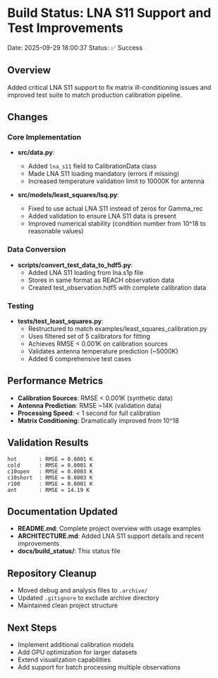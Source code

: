 # Build Status: LNA S11 Support and Test Improvements
Date: 2025-09-29 18:00:37
Status: ✅ Success

## Overview
Added critical LNA S11 support to fix matrix ill-conditioning issues and improved test suite to match production calibration pipeline.

## Changes

### Core Implementation
- **src/data.py**:
  - Added `lna_s11` field to CalibrationData class
  - Made LNA S11 loading mandatory (errors if missing)
  - Increased temperature validation limit to 10000K for antenna

- **src/models/least_squares/lsq.py**:
  - Fixed to use actual LNA S11 instead of zeros for Gamma_rec
  - Added validation to ensure LNA S11 data is present
  - Improved numerical stability (condition number from 10^18 to reasonable values)

### Data Conversion
- **scripts/convert_test_data_to_hdf5.py**:
  - Added LNA S11 loading from lna.s1p file
  - Stores in same format as REACH observation data
  - Created test_observation.hdf5 with complete calibration data

### Testing
- **tests/test_least_squares.py**:
  - Restructured to match examples/least_squares_calibration.py
  - Uses filtered set of 5 calibrators for fitting
  - Achieves RMSE < 0.001K on calibration sources
  - Validates antenna temperature prediction (~5000K)
  - Added 6 comprehensive test cases

## Performance Metrics
- **Calibration Sources**: RMSE < 0.001K (synthetic data)
- **Antenna Prediction**: RMSE ~14K (validation data)
- **Processing Speed**: < 1 second for full calibration
- **Matrix Conditioning**: Dramatically improved from 10^18

## Validation Results
```
hot       : RMSE = 0.0001 K
cold      : RMSE = 0.0001 K
c10open   : RMSE = 0.0003 K
c10short  : RMSE = 0.0003 K
r100      : RMSE = 0.0001 K
ant       : RMSE = 14.19 K
```

## Documentation Updated
- **README.md**: Complete project overview with usage examples
- **ARCHITECTURE.md**: Added LNA S11 support details and recent improvements
- **docs/build_status/**: This status file

## Repository Cleanup
- Moved debug and analysis files to `.archive/`
- Updated `.gitignore` to exclude archive directory
- Maintained clean project structure

## Next Steps
- Implement additional calibration models
- Add GPU optimization for larger datasets
- Extend visualization capabilities
- Add support for batch processing multiple observations